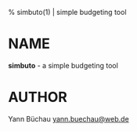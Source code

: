 % simbuto(1) | simple budgeting tool

NAME
====

**simbuto** - a simple budgeting tool


AUTHOR
======

Yann Büchau <yann.buechau@web.de>


